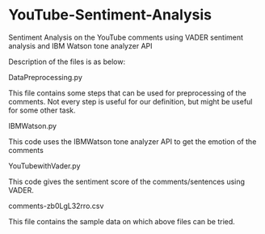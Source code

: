 # YouTube-Sentiment-Analysis
Sentiment Analysis on the YouTube comments using VADER sentiment analysis and IBM Watson tone analyzer API

Description of the files is as below:

DataPreprocessing.py

This file contains some steps that can be used for preprocessing of the comments.
Not every step is useful for our definition, but might be useful for some other task.

IBMWatson.py

This code uses the IBMWatson tone analyzer API to get the emotion of the comments

YouTubewithVader.py

This code gives the sentiment score of the comments/sentences using VADER.

comments-zb0LgL32rro.csv

This file contains the sample data on which above files can be tried.

